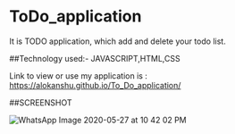 # ToDo_application
 It is TODO application, which add and delete your todo list.

##Technology used:- JAVASCRIPT,HTML,CSS

Link to view or use my application is :   https://alokanshu.github.io/To_Do_application/

##SCREENSHOT

![WhatsApp Image 2020-05-27 at 10 42 02 PM](https://user-images.githubusercontent.com/42885822/83058729-6f2c9800-a076-11ea-9f08-6f9292488072.jpeg)
